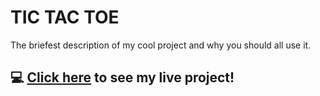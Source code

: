# TIC TAC TOE
The briefest description of my cool project and why you should all use it.

## :computer: [Click here](https://m-bui1.github.io/tic-tac-toe/) to see my live project!
